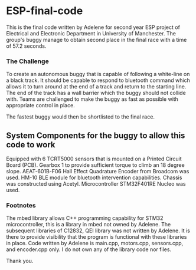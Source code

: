 # ESP-final-code
This is the final code written by Adelene for second year ESP project of Electrical and Electronic Department in University of Manchester. The group's buggy manage to obtain second place in the final race with a time of 57.2 seconds.


### The Challenge 
To create an autonomous buggy that is capable of following a white-line on a black track. It should be capable to respond to bluetooth command which allows it to turn around at the end of a track and return to the starting line. The end of the track has a wall barrier which the buggy should not collide with. Teams are challenged to make the buggy as fast as possible with appropriate control in place.

The fastest buggy would then be shortlisted to the final race. 

## System Components for the buggy to allow this code to work
Equipped with 6 TCRT5000 sensors that is mounted on a Printed Circuit Board (PCB). Gearbox 1 to provide sufficient torque to climb an 18 degree slope. AEAT-601B-F06 Hall Effect Quadrature Encoder from Broadcom was used. HM-10 BLE module for bluetooth intervention capabilities. Chassis was constructed using Acetyl. Microcontroller STM32F401RE Nucleo was used.

### Footnotes
The mbed library allows C++ programming capability for STM32 microcontroller, this is a library in mbed not owned by Adelene. The subsequent libraries of C12832, QEI library was not written by Adelene. It is there to provide visibility that the program is functional with these libraries in place. Code written by Adelene is main.cpp, motors.cpp, sensors.cpp, and encoder.cpp only. I do not own any of the library code nor files. 

Thank you.

